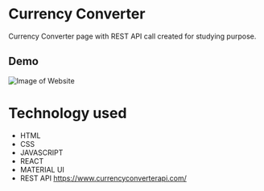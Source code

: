 # Currency Converter

Currency Converter page with REST API call created for studying purpose.

## Demo

![Image of Website](https://github.com/walissoncom/conversor-react/blob/master/conversor-demo.gif)

# Technology used

- HTML
- CSS
- JAVASCRIPT
- REACT
- MATERIAL UI
- REST API https://www.currencyconverterapi.com/